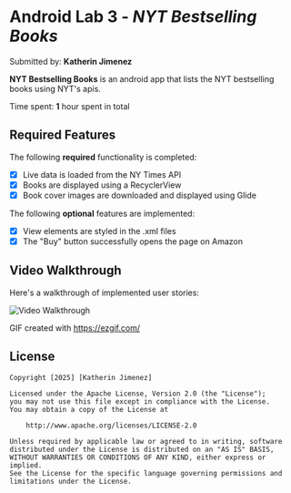# Android Lab 3 - _NYT Bestselling Books_

Submitted by: **Katherin Jimenez**

**NYT Bestselling Books** is an android app that lists the NYT bestselling books using NYT's apis. 

Time spent: **1** hour spent in total

## Required Features

The following **required** functionality is completed:
- [x] Live data is loaded from the NY Times API
- [x] Books are displayed using a RecyclerView
- [x] Book cover images are downloaded and displayed using Glide

The following **optional** features are implemented:

- [x] View elements are styled in the .xml files
- [x] The "Buy" button successfully opens the page on Amazon

## Video Walkthrough

Here's a walkthrough of implemented user stories:

<img src='./resources/nytbestsellingbooks.gif' title='Video Walkthrough' width='' alt='Video Walkthrough' />

GIF created with https://ezgif.com/

## License

    Copyright [2025] [Katherin Jimenez]

    Licensed under the Apache License, Version 2.0 (the "License");
    you may not use this file except in compliance with the License.
    You may obtain a copy of the License at

        http://www.apache.org/licenses/LICENSE-2.0

    Unless required by applicable law or agreed to in writing, software
    distributed under the License is distributed on an "AS IS" BASIS,
    WITHOUT WARRANTIES OR CONDITIONS OF ANY KIND, either express or implied.
    See the License for the specific language governing permissions and
    limitations under the License.
